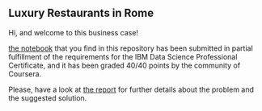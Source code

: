 ## Luxury Restaurants in Rome  

Hi, and welcome to this business case!  

[the notebook](https://github.com/andrea-dm/Luxury-Restaurants-in-Rome/blob/master/CapstoneProject.ipynb) that you find in this repository has been submitted in partial fulfillment of the requirements for the IBM Data Science Professional Certificate, and it has been graded 40/40 points by the community of Coursera.  

Please, have a look at [the report](https://github.com/andrea-dm/Luxury-Restaurants-in-Rome/blob/master/REPORT.md) for further details about the problem and the suggested solution. 


